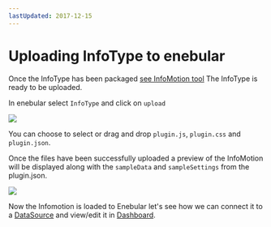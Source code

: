 ```yaml
---
lastUpdated: 2017-12-15
---
```


# Uploading InfoType to enebular

Once the InfoType has been packaged [see InfoMotion tool](./InfoMotionTool.md)
The InfoType is ready to be uploaded.

In enebular select `InfoType` and click on `upload`

![](../_asset/images/InfoMotion/enebular-developers-upload-infomotion.png)

You can choose to select or drag and drop `plugin.js`, `plugin.css` and `plugin.json`.

Once the files have been successfully uploaded
a preview of the InfoMotion will be displayed along with the
`sampleData` and `sampleSettings` from the plugin.json.

![](../_asset/images/InfoMotion/enebuar-developer-uploaded-infotype.png)

Now the Infomotion is loaded to Enebular let's see how we can
connect it to a [DataSource](./CreateDataSource.md) and view/edit it in [Dashboard](./CreateInfoMotion.md).
